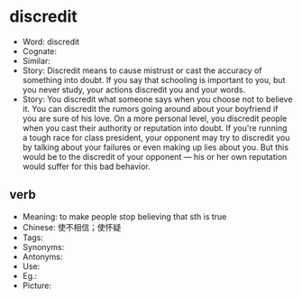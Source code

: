 # discredit

- Word: discredit
- Cognate: 
- Similar: 
- Story: Discredit means to cause mistrust or cast the accuracy of something into doubt. If you say that schooling is important to you, but you never study, your actions discredit you and your words.
- Story: You discredit what someone says when you choose not to believe it. You can discredit the rumors going around about your boyfriend if you are sure of his love. On a more personal level, you discredit people when you cast their authority or reputation into doubt. If you're running a tough race for class president, your opponent may try to discredit you by talking about your failures or even making up lies about you. But this would be to the discredit of your opponent — his or her own reputation would suffer for this bad behavior.

## verb

- Meaning: to make people stop believing that sth is true
- Chinese: 使不相信；使怀疑
- Tags: 
- Synonyms: 
- Antonyms: 
- Use: 
- Eg.: 
- Picture: 

